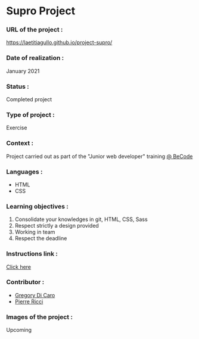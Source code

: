 # Supro Project

### URL of the project :
https://laetitiagullo.github.io/project-supro/

### Date of realization :
January 2021

### Status :
Completed project

### Type of project :
Exercise

### Context :
Project carried out as part of the "Junior web developer" training [@ BeCode](https://becode.org/)

### Languages :
* HTML
* CSS

### Learning objectives :
1. Consolidate your knowledges in git, HTML, CSS, Sass
2. Respect strictly a design provided
3. Working in team
4. Respect the deadline

### Instructions link :
[Click here](https://github.com/becodeorg/LIE-Jepsen-4.27/tree/master/01-the-field/04-html-css/03-client-project)

### Contributor :
* [Gregory Di Caro](https://github.com/GregDiCaro)
* [Pierre Ricci](https://github.com/RicciPierre)

### Images of the project :
Upcoming

